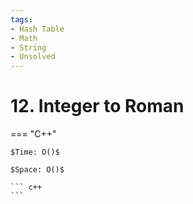 ```yaml
---
tags:
- Hash Table
- Math
- String
- Unsolved
---
```



# 12. Integer to Roman

=== "C++"

    $Time: O()$

    $Space: O()$

    ``` c++
    ```